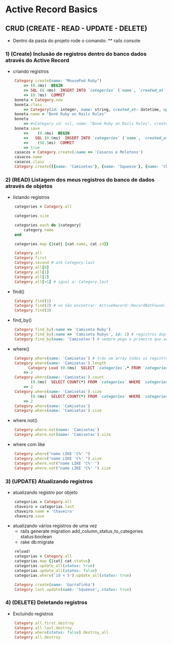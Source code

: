 Active Record Basics
====================

## CRUD (CREATE - READ - UPDATE - DELETE)

* Dentro da pasta do projeto rode o comando:
	** rails console 

### 1) (Create) Inclusão de registros dentro do banco dados através do Active Record
* criando registros
```ruby
	Category.create(name: "MousePad Ruby")
		=> (0.4ms)  BEGIN
		=> SQL (0.4ms)  INSERT INTO `categories` (`name`, `created_at`, `updated_at`) VALUES ('MousePad Ruby', '2016-05-11 12:08:10', '2016-05-11 12:08:10')
		=> (0.7ms)  COMMIT
	boneta = Category.new
	boneta.class
		=> Category(id: integer, name: string, created_at: datetime, updated_at: datetime)
	boneta.name = "Boné Ruby on Rails Rules"
	boneta
		=> #<Category id: nil, name: "Boné Ruby on Rails Rules", created_at: nil, updated_at: nil>
	boneta.save
		=>    (0.4ms)  BEGIN
		=>   SQL (0.6ms)  INSERT INTO `categories` (`name`, `created_at`, `updated_at`) VALUES ('Boné Ruby on Rails Rules', '2016-05-11 12:12:50', '2016-05-11 12:12:50')
		=>    (56.5ms)  COMMIT
		=> true
	casacos = Category.create(:name => 'Casacos e Moletons')
	casacos.name
	casacos.class
	Category.create([{name: 'Camisetas'}, {name: 'Squeeze'}, {name: 'Chaveiros'}])
```

### 2) (READ) Listagem dos meus registros do banco de dados através de objetos
* listando registros
```ruby
	categories = Category.all

	categories.size

	categories.each do |category|
		category.name
	end

	categories.map {|cat| [cat.name, cat.id]}

	Category.all
	Category.first
	Category.second # até Category.last
	Category.all[0]
	Category.all[1]
	Category.all[2]
	Category.all[-1] # igual a: Category.last
```

* find()
```ruby
	Category.find(1)
	Category.find(2) # se não encontrar: ActiveRecord::RecordNotFound: Couldn't find Category with 'id'=2
	Category.find(3)
```
* find_by()
```ruby
	Category.find_by(:name => 'Camiseta Ruby')
	Category.find_by(:name => 'Camiseta Rubys', id: 1) # registros duplicados:
	Category.find_by(name: 'Camisetas') # sempre pega o primeiro que achar
```

* where()
```ruby
	Category.where(name: 'Camisetas') # trás um array todos os registros encontrados
	Category.where(name: 'Camisetas').length
		  Category Load (0.6ms)  SELECT `categories`.* FROM `categories` WHERE `categories`.`name` = 'Camisetas'
		=> 2
	Category.where(name: 'Camisetas').count
		   (0.6ms)  SELECT COUNT(*) FROM `categories` WHERE `categories`.`name` = 'Camisetas'
		=> 2
	Category.where(name: 'Camisetas').size
		   (0.6ms)  SELECT COUNT(*) FROM `categories` WHERE `categories`.`name` = 'Camisetas'
		=> 2
	Category.where(name: 'Camisetas')
	Category.where(name: 'Camisetas').size
```

* where.not()
```ruby
	Category.where.not(name: 'Camisetas')
	Category.where.not(name: 'Camisetas').size		
```

* where com like
```ruby
	Category.where("name LIKE 'C%' ")
	Category.where("name LIKE 'C%' ").size
	Category.where.not("name LIKE 'C%' ")
	Category.where.not("name LIKE 'C%' ").size
```


### 3) (UPDATE) Atualizando registros
* atualizando registro por objeto
```ruby
	categorias = Category.all
	chaveiro = categorias.last
	chaveiro.name = 'Chaveiro'
	chaveiro.save
```
* atualizando vários registros de uma vez
	- rails generate migration add_column_status_to_categories status:boolean
	- rake db:migrate
```ruby
	reload!
	categorias = Category.all
	categorias.map {|cat| cat.status}
	categorias.update_all(status: true)
	categorias.update_all(status: false)
	categorias.where('id < 5').update_all(status: true)

	Category.create(name: 'Garrafinha')
	Category.last.update(name: 'Squeeze', status: true)

```

### 4) (DELETE) Deletando registros
* Excluindo registros
```ruby
	Category.all.first.destroy
	Category.all.last.destroy
	Category.where(status: false).destroy_all
	Category.all.destroy
```









